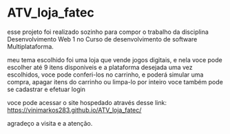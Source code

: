# ATV_loja_fatec

esse projeto foi realizado sozinho para compor o trabalho da disciplina Desenvolvimento Web 1 no Curso de desenvolvimento de software Multiplataforma.

meu tema escolhido foi uma loja que vende jogos digitais, e nela voce pode escolher até 9 itens disponiveis e a plataforma desejada
uma vez escolhidos, voce pode conferi-los no carrinho, e poderá simular uma compra, apagar itens do carrinho ou limpa-lo por inteiro
voce também pode se cadastrar e efetuar login

voce pode acessar o site hospedado através desse link:
https://vinimarkos283.github.io/ATV_loja_fatec/

agradeço a visita e a atenção.
